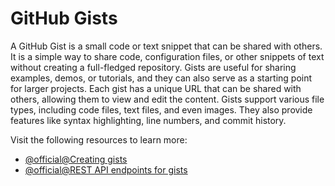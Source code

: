 # GitHub Gists

A GitHub Gist is a small code or text snippet that can be shared with others. It is a simple way to share code, configuration files, or other snippets of text without creating a full-fledged repository. Gists are useful for sharing examples, demos, or tutorials, and they can also serve as a starting point for larger projects. Each gist has a unique URL that can be shared with others, allowing them to view and edit the content. Gists support various file types, including code files, text files, and even images. They also provide features like syntax highlighting, line numbers, and commit history.


Visit the following resources to learn more:

- [@official@Creating gists](https://docs.github.com/en/get-started/writing-on-github/editing-and-sharing-content-with-gists/creating-gists)
- [@official@REST API endpoints for gists](https://docs.github.com/en/rest/gists/gists?apiVersion=2022-11-28)